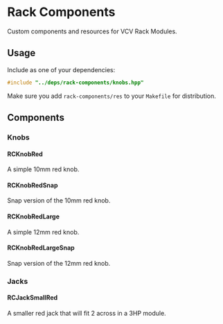 # Rack Components

Custom components and resources for VCV Rack Modules.

## Usage

Include as one of your dependencies:

```c
#include "../deps/rack-components/knobs.hpp"
```

Make sure you add `rack-components/res` to your `Makefile` for distribution.

## Components

### Knobs

#### RCKnobRed

A simple 10mm red knob.

#### RCKnobRedSnap

Snap version of the 10mm red knob.

#### RCKnobRedLarge

A simple 12mm red knob.

#### RCKnobRedLargeSnap

Snap version of the 12mm red knob.

### Jacks

#### RCJackSmallRed

A smaller red jack that will fit 2 across in a 3HP module.
